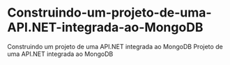 # Construindo-um-projeto-de-uma-API.NET-integrada-ao-MongoDB
Construindo um projeto de uma API.NET integrada ao MongoDB
Projeto de uma API.NET integrada ao MongoDB
